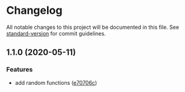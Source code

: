 # Changelog

All notable changes to this project will be documented in this file. See [standard-version](https://github.com/conventional-changelog/standard-version) for commit guidelines.

## 1.1.0 (2020-05-11)


### Features

* add random functions ([e70706c](https://github.com/d-utils/random/commit/e70706cb03f7b6c055a5ecf4ca695bb53ad37b3d))
